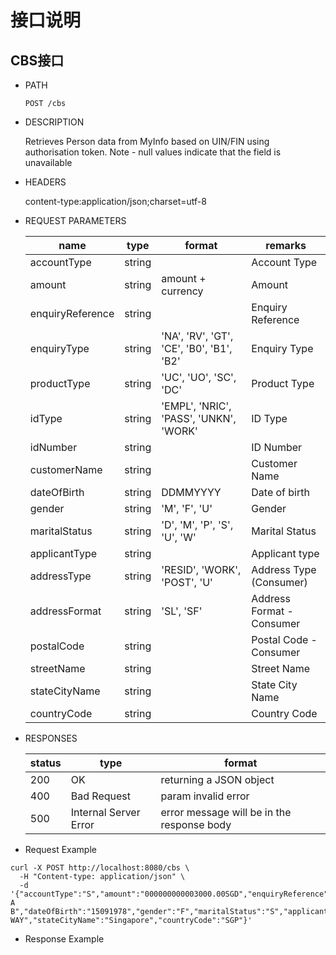 
# 接口说明  

## CBS接口  

- PATH  

  ```
  POST /cbs
  ```

- DESCRIPTION  

  Retrieves Person data from MyInfo based on UIN/FIN using authorisation token. Note - null values indicate that the field is unavailable

- HEADERS  

  content-type:application/json;charset=utf-8

- REQUEST PARAMETERS  

  | name             | type   | format                                   | remarks                   |
  | ---------------- | ------ | ---------------------------------------- | ------------------------- |
  | accountType      | string |                                          | Account Type              |
  | amount           | string | amount + currency                        | Amount                    |
  | enquiryReference | string |                                          | Enquiry Reference         |
  | enquiryType      | string | 'NA', 'RV', 'GT', 'CE', 'B0', 'B1', 'B2' | Enquiry Type              |
  | productType      | string | 'UC', 'UO', 'SC', 'DC'                   | Product Type              |
  | idType           | string | 'EMPL', 'NRIC', 'PASS', 'UNKN', 'WORK'   | ID Type                   |
  | idNumber         | string |                                          | ID Number                 |
  | customerName     | string |                                          | Customer Name             |
  | dateOfBirth      | string | DDMMYYYY                                 | Date of birth             |
  | gender           | string | 'M', 'F', 'U'                            | Gender                    |
  | maritalStatus    | string | 'D', 'M', 'P', 'S', 'U', 'W'             | Marital Status            |
  | applicantType    | string |                                          | Applicant type            |
  | addressType      | string | 'RESID', 'WORK', 'POST', 'U'             | Address Type (Consumer)   |
  | addressFormat    | string | 'SL', 'SF'                               | Address Format - Consumer |
  | postalCode       | string |                                          | Postal Code - Consumer    |
  | streetName       | string |                                          | Street Name               |
  | stateCityName    | string |                                          | State City Name           |
  | countryCode      | string |                                          | Country Code              |

- RESPONSES  

  | status | type                  | format                                     |
  | ------ | --------------------- | ------------------------------------------ |
  | 200    | OK                    | returning a JSON object                    |
  | 400    | Bad Request           | param invalid error                        |
  | 500    | Internal Server Error | error message will be in the response body |

 - Request Example  

  ```
  curl -X POST http://localhost:8080/cbs \
    -H "Content-type: application/json" \
    -d '{"accountType":"S","amount":"000000000003000.00SGD","enquiryReference":"A2018010000","enquiryType":"NA","productType":"UC","idType":"NRIC","idNumber":"S1234567Z","customerName":"TAN A B","dateOfBirth":"15091978","gender":"F","maritalStatus":"S","applicantType":"P","addressType":"RESID","addressFormat":"SL","postalCode":"999999","streetName":"SHENTON WAY","stateCityName":"Singapore","countryCode":"SGP"}'
  ```

 - Response Example  

  ```
  
  ```
